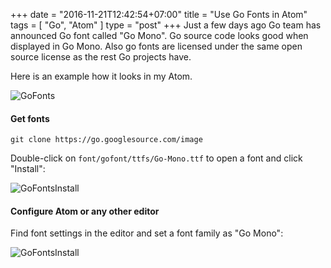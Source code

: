 +++
date = "2016-11-21T12:42:54+07:00"
title = "Use Go Fonts in Atom"
tags = [ "Go", "Atom" ]
type = "post"
+++
Just a few days ago Go team has announced Go font called "Go Mono". Go source code looks good when displayed in Go Mono. Also go fonts are licensed under the same open source license as the rest Go projects have.

Here is an example how it looks in my Atom.

![GoFonts](/atom_go_fonts.png)

#### Get fonts

```
git clone https://go.googlesource.com/image
```

Double-click on `font/gofont/ttfs/Go-Mono.ttf`  to open a font and click "Install":

![GoFontsInstall](/atom_go_fonts_install.png)

#### Configure Atom or any other editor

Find font settings in the editor and set a font family as "Go Mono":

![GoFontsInstall](/atom_go_fonts_find.png)
